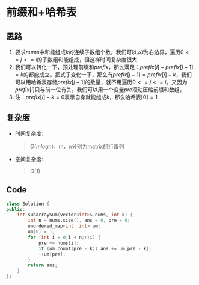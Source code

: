 # 前缀和+哈希表
## 思路
1. 要求$nums$中和能组成$k$的连续子数组个数，我们可以以$i$为右边界，遍历$0<=j<=i$的子数组和能组成，但这样时间复杂度很大
2. 我们可以转化一下，预处理前缀和$prefix$，那么满足：$prefix[i]-prefix[j-1]=k$的都能成立。把式子变化一下，那么有$prefix[j-1]=prefix[i]-k$，我们可以用哈希表存储$prefix[j-1]$的数量，就不用遍历$0<=j<=i$。又因为$prefix[i]$只与前一位有关，我们可以用一个变量$pre$滚动压缩前缀和数组。
3. 注：$prefix[i]-k=0$表示自身就能组成$k$，那么哈希表$[0]=1$

## 复杂度
- 时间复杂度:
  > $O(mlogn)$，m，n分别为matrix的行跟列
- 空间复杂度:
  > $O(1)$

## Code
```C++ []
class Solution {
public:
    int subarraySum(vector<int>& nums, int k) {
        int n = nums.size(), ans = 0, pre = 0;
        unordered_map<int, int> um;
        um[0] = 1;
        for (int i = 0;i < n;++i) {
            pre += nums[i];
            if (um.count(pre - k)) ans += um[pre - k];
            ++um[pre];
        }
        return ans;
    }
};
```